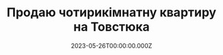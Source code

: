 ---
last_modified_at: 2023-05-26T00:00:00+02:00
title: Продаю чотирикімнатну квартиру на Товстюка
seo: новобудова
uid: 1685122698
type: Квартира
rent:
rooms: '4'
surface: '120'
surface_land:
price: $115000
price_sqmt:
floor: '3'
floors: '3'
parking: Прибудинкова територія
region:
location: м. Чернівці
address: вул. Корнія Товстюка, 5Е
object:
coordinates: 48.270936,25.936019
date: 2023-05-26T00:00:00.000Z
seller: Лєна Лебяк
phone: 380951956419
description: Новозбудоване житло, потребує ремонту
---